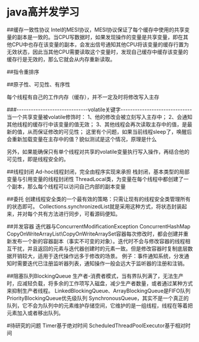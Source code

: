 # java高并发学习

##缓存一致性协议
Intel的MESI协议，MESI协议保证了每个缓存中使用的共享变量的副本是一致的。当CPU写数据时，如果发现操作的变量是共享变量，即在其他CPU中也存在该变量的副本，会发出信号通知其他CPU将该变量的缓存行置为无效状态，因此当其他CPU需要读取这个变量时，发现自己缓存中缓存该变量的缓存行是无效的，那么它就会从内存重新读取。

##指令重排序

##原子性、可见性、有序性

每个线程有自己的工作内存（缓存），并不一定及时将修改写入主存

###------------------------------volatile关键字------------------------------
当一个共享变量被volatile修饰时：
1、他的修改会被立刻写入主存中；
2、会通知其他线程的缓存行中该变量的值无效；
3、其他线程会再次读取主存中的值，是最新的值，从而保证修改的可见性；
这里有个问题，如果当前线程sleep了，唤醒后会重新加载变量在主存中的值？貌似测试是这个情况，原理是什么

另外，如果能确保只有单个线程对共享的volatile变量执行写入操作，再结合他的可见性，即是线程安全的。

##线程封闭
Ad-hoc线程封闭，完全由程序实现来承担
栈封闭，基本类型的局部变量与引用变量的线程封闭性
ThreadLocal类，为变量在每个线程中都创建了一个副本，那么每个线程可以访问自己内部的副本变量

##委托
创建线程安全类的一个最有效的策略：只需让现有的线程安全类管理所有的状态即可。
Collections.synchronizedList就是采用这种方式，将状态封装起来，并对每个共有方法进行同步，可看源码便知。

##并发容器
迭代器与ConcurrentModificationException
ConcurrentHashMap
CopyOnWriteArrayList\CopyOnWriteArraySet容器每次修改时，都会创建并重新发布一个新的容器副本（事实不可变的对象）。迭代时不会与修改容器的线程相互干扰，并且返回的元素与迭代器创建时的元素一致。但是修改容器时复制底层数据开销较大，适用于迭代操作远多于修改的场景。
例子：事件通知系统，分发通知时需要迭代已注册监听器列表，通知操作一般会远大于监听器的注册和注销。

##阻塞队列BlockingQueue
生产者-消费者模式，当有界队列满了，无法生产时，应减轻负载，将多余的工作项写入磁盘，减少生产者数量，或者通过某种方式来抑制生产者线程。
LinkedBlockingQueue、ArrayBlockingQueue是FIFO队列
PriorityBlockingQueue优先级队列
SynchronousQueue，其实不是一个真正的队列，它不会为队列中的元素维护存储空间，它维护的是一组线程，线程在等着把元素加入或者移出队列。

#待研究的问题
Timer基于绝对时间
ScheduledThreadPoolExecutor基于相对时间